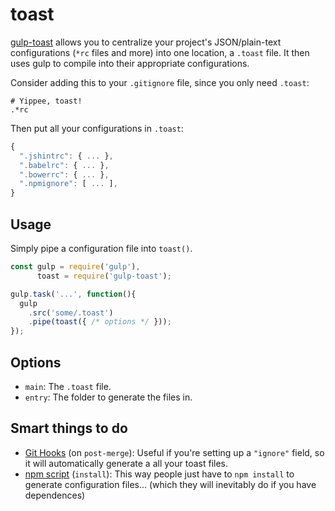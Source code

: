 toast
=====
[gulp-toast](http://npmjs.com/gulp-toast) allows you to centralize your project's JSON/plain-text configurations (`*rc` files and more) into one location, a `.toast` file.  It then uses gulp to compile into their appropriate configurations.

Consider adding this to your `.gitignore` file, since you only need `.toast`:
```
# Yippee, toast!
.*rc
```

Then put all your configurations in `.toast`:

```javascript
{
  ".jshintrc": { ... },
  ".babelrc": { ... },
  ".bowerrc": { ... },
  ".npmignore": [ ... ],
}
```

## Usage

Simply pipe a configuration file into `toast()`.

```javascript
const gulp = require('gulp'),
      toast = require('gulp-toast');

gulp.task('...', function(){
  gulp
    .src('some/.toast')
    .pipe(toast({ /* options */ }));
});
```

## Options
 - `main`: The `.toast` file.
 - `entry`: The folder to generate the files in.

## Smart things to do

 - [Git Hooks](https://git-scm.com/book/en/v2/Customizing-Git-Git-Hooks) (on `post-merge`): Useful if you're setting up a `"ignore"` field, so it will automatically generate a all your toast files.
 - [npm  script](https://docs.npmjs.com/misc/scripts) (`install`): This way people just have to `npm install` to generate configuration files... (which they will inevitably do if you have dependences)
